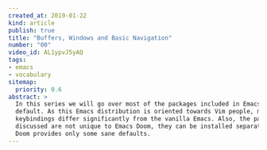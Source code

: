 ```yaml
---
created_at: 2019-01-22
kind: article
publish: true
title: "Buffers, Windows and Basic Navigation"
number: "00"
video_id: AL1ypvJ5yAQ
tags:
- emacs 
- vocabulary 
sitemap:
  priority: 0.6
abstract: >
  In this series we will go over most of the packages included in Emacs Doom by
  default. As this Emacs distribution is oriented towards Vim people, most of the
  keybindings differ significantly from the vanilla Emacs. Also, the packages
  discussed are not unique to Emacs Doom, they can be installed separately; Emacs
  Doom provides only some sane defaults.
---
```

